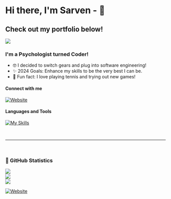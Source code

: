 # Hi there, I'm Sarven - 🤙 
## Check out my portfolio below!

<p>
  <a href="https://sornekian.com">
    <img src="https://github.com/sornekian/sornekian/assets/119828225/89eac875-393c-48d4-b228-852be901f112" />
  </a>
</p>


### I'm a Psychologist turned Coder!

- 🤓 I decided to switch gears and plug into software engineering!
- ✨ 2024 Goals: Enhance my skills to be the very best I can be.
- 🎾 Fun fact: I love playing tennis and trying out new games!


#### Connect with me

[![Website](https://img.shields.io/badge/LinkedIn-0077B5?style=for-the-badge&logo=linkedin&logoColor=white
)](https://www.linkedin.com/in/sarven-ornekian/)&nbsp;
<br />

#### Languages and Tools

[![My Skills](https://skillicons.dev/icons?i=aws,css,django,express,github,heroku,html,js,nodejs,postgres,py,react,replit,sass,vscode,typescript,docker,tailwind&perline=6)](https://skillicons.dev)

<br />
<hr>
<br />

### 👾 GitHub Statistics

![](https://github-readme-stats.vercel.app/api?username=sornekian&theme=react&hide_border=false&include_all_commits=false&count_private=false)<br/>
![](https://github-readme-streak-stats.herokuapp.com/?user=sornekian&theme=react&hide_border=false)<br/>
![](https://github-readme-stats.vercel.app/api/top-langs/?username=sornekian&theme=react&hide_border=false&include_all_commits=false&count_private=false&layout=compact)

[![Website](https://custom-icon-badges.demolab.com/badge/trending--up-brightgreen.svg?logoColor=fff&logo=trending-up)](https://sornekian.com)

<br />
